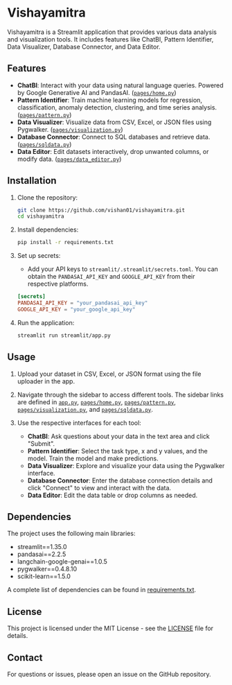 # Vishayamitra

Vishayamitra is a Streamlit application that provides various data analysis and visualization tools. It includes features like ChatBI, Pattern Identifier, Data Visualizer, Database Connector, and Data Editor.

## Features

*   **ChatBI**: Interact with your data using natural language queries. Powered by Google Generative AI and PandasAI. ([`pages/home.py`](streamlit/pages/home.py))
*   **Pattern Identifier**: Train machine learning models for regression, classification, anomaly detection, clustering, and time series analysis. ([`pages/pattern.py`](streamlit/pages/pattern.py))
*   **Data Visualizer**: Visualize data from CSV, Excel, or JSON files using Pygwalker. ([`pages/visualization.py`](streamlit/pages/visualization.py))
*   **Database Connector**: Connect to SQL databases and retrieve data. ([`pages/sqldata.py`](streamlit/pages/sqldata.py))
*   **Data Editor**: Edit datasets interactively, drop unwanted columns, or modify data. ([`pages/data_editor.py`](streamlit/pages/data_editor.py))

## Installation

1.  Clone the repository:

    ```bash
    git clone https://github.com/vishan01/vishayamitra.git
    cd vishayamitra
    ```
2.  Install dependencies:

    ```bash
    pip install -r requirements.txt
    ```
3.  Set up secrets:

    *   Add your API keys to `streamlit/.streamlit/secrets.toml`. You can obtain the `PANDASAI_API_KEY` and `GOOGLE_API_KEY` from their respective platforms.

    ```toml
    [secrets]
    PANDASAI_API_KEY = "your_pandasai_api_key"
    GOOGLE_API_KEY = "your_google_api_key"
    ```
4.  Run the application:

    ```bash
    streamlit run streamlit/app.py
    ```

## Usage

1.  Upload your dataset in CSV, Excel, or JSON format using the file uploader in the app.
2.  Navigate through the sidebar to access different tools. The sidebar links are defined in [`app.py`](streamlit/app.py), [`pages/home.py`](streamlit/pages/home.py), [`pages/pattern.py`](streamlit/pages/pattern.py), [`pages/visualization.py`](streamlit/pages/visualization.py), and [`pages/sqldata.py`](streamlit/pages/sqldata.py).
3.  Use the respective interfaces for each tool:

    *   **ChatBI**: Ask questions about your data in the text area and click "Submit".
    *   **Pattern Identifier**: Select the task type, x and y values, and the model. Train the model and make predictions.
    *   **Data Visualizer**: Explore and visualize your data using the Pygwalker interface.
    *   **Database Connector**: Enter the database connection details and click "Connect" to view and interact with the data.
    *   **Data Editor**: Edit the data table or drop columns as needed.

## Dependencies

The project uses the following main libraries:

*   streamlit==1.35.0
*   pandasai==2.2.5
*   langchain-google-genai==1.0.5
*   pygwalker==0.4.8.10
*   scikit-learn==1.5.0

A complete list of dependencies can be found in [requirements.txt](requirements.txt).

## License

This project is licensed under the MIT License - see the [LICENSE](LICENSE) file for details.

## Contact

For questions or issues, please open an issue on the GitHub repository.